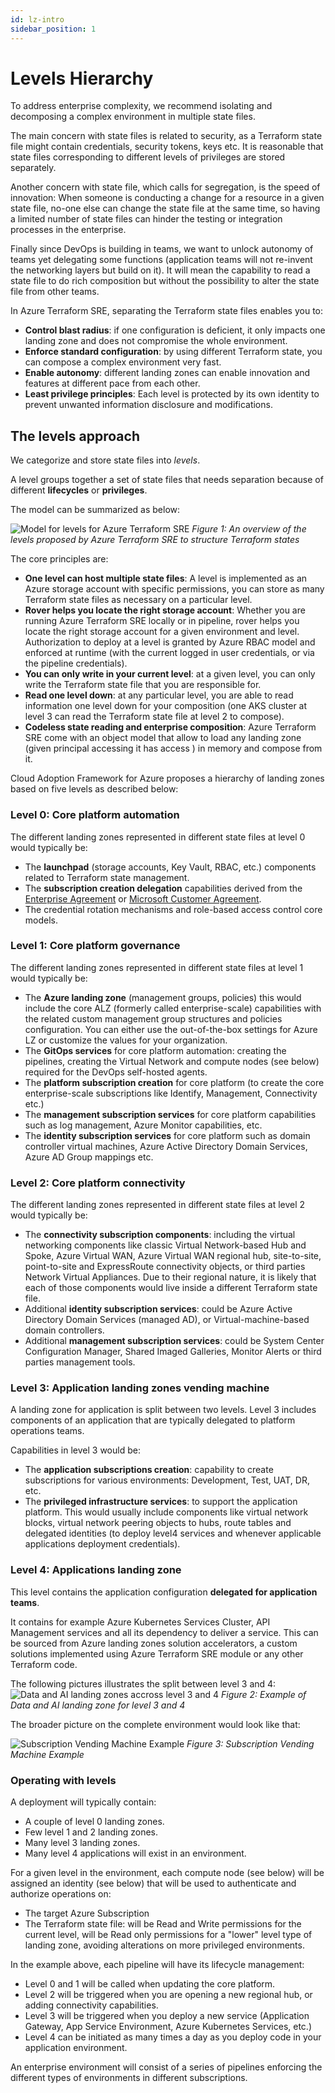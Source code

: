 ```yaml
---
id: lz-intro
sidebar_position: 1
---
```


# Levels Hierarchy

To address enterprise complexity, we recommend isolating and decomposing a complex environment in multiple state files.

The main concern with state files is related to security, as a Terraform state file might contain credentials, security tokens, keys etc. It is reasonable that state files corresponding to different levels of privileges are stored separately.

Another concern with state file, which calls for segregation, is the speed of innovation: When someone is conducting a change for a resource in a given state file, no-one else can change the state file at the same time, so having a limited number of state files can hinder the testing or integration processes in the enterprise.

Finally since DevOps is building in teams, we want to unlock autonomy of teams yet delegating some functions (application teams will not re-invent the networking layers but build on it). It will mean the capability to read a state file to do rich composition but without the possibility to alter the state file from other teams.

In Azure Terraform SRE, separating the Terraform state files enables you to:

- **Control blast radius**: if one configuration is deficient, it only impacts one landing zone and does not compromise the whole environment.
- **Enforce standard configuration**: by using different Terraform state, you can compose a complex environment very fast.
- **Enable autonomy**: different landing zones can enable innovation and features at different pace from each other.
- **Least privilege principles**: Each level is protected by its own identity to prevent unwanted information disclosure and modifications.

## The levels approach

We categorize and store state files into *levels*.

A level groups together a set of state files that needs separation because of different **lifecycles** or **privileges**.

The model can be summarized as below:

![Model for levels for Azure Terraform SRE](./pictures/terraform-model-levels.png)
*Figure 1: An overview of the levels proposed by Azure Terraform SRE to structure Terraform states*

The core principles are:

- **One level can host multiple state files**: A level is implemented as an Azure storage account with specific permissions, you can store as many Terraform state files as necessary on a particular level.
- **Rover helps you locate the right storage account**: Whether you are running Azure Terraform SRE locally or in pipeline, rover helps you locate the right storage account for a given environment and level. Authorization to deploy at a level is granted by Azure RBAC model and enforced at runtime (with the current logged in user credentials, or via the pipeline credentials).
- **You can only write in your current level**: at a given level, you can only write the Terraform state file that you are responsible for.
- **Read one level down**: at any particular level, you are able to read information one level down for your composition (one AKS cluster at level 3 can read the Terraform state file at level 2 to compose).
- **Codeless state reading and enterprise composition**: Azure Terraform SRE come with an object model that allow to load any landing zone (given principal accessing it has access ) in memory and compose from it.

Cloud Adoption Framework for Azure proposes a hierarchy of landing zones based on five levels as described below:

### Level 0: Core platform automation

The different landing zones represented in different state files at level 0 would typically be:

- The **launchpad** (storage accounts, Key Vault, RBAC, etc.) components related to Terraform state management.
- The **subscription creation delegation** capabilities derived from the [Enterprise Agreement](https://docs.microsoft.com/azure/cost-management-billing/manage/ea-portal-get-started) or [Microsoft Customer Agreement](https://docs.microsoft.com/azure/cost-management-billing/understand/mca-overview).
- The credential rotation mechanisms and role-based access control core models.

### Level 1: Core platform governance

The different landing zones represented in different state files at level 1 would typically be:

- The **Azure landing zone** (management groups, policies) this would include the core ALZ (formerly called enterprise-scale) capabilities with the related custom management group structures and policies configuration. You can either use the out-of-the-box settings for Azure LZ or customize the values for your organization.
- The **GitOps services** for core platform automation: creating the pipelines, creating the Virtual Network and compute nodes (see below) required for the DevOps self-hosted agents.
- The **platform subscription creation** for core platform (to create the core enterprise-scale subscriptions like Identify, Management, Connectivity etc.)
- The **management subscription services** for core platform capabilities such as log management, Azure Monitor capabilities, etc.
- The **identity subscription services** for core platform such as domain controller virtual machines, Azure Active Directory Domain Services, Azure AD Group mappings etc.

### Level 2: Core platform connectivity

The different landing zones represented in different state files at level 2 would typically be:

- The **connectivity subscription components**: including the virtual networking components like classic Virtual Network-based Hub and Spoke, Azure Virtual WAN, Azure Virtual WAN regional hub, site-to-site, point-to-site and ExpressRoute connectivity objects, or third parties Network Virtual Appliances. Due to their regional nature, it is likely that each of those components would live inside a different Terraform state file.
- Additional **identity subscription services**: could be Azure Active Directory Domain Services (managed AD), or Virtual-machine-based domain controllers.
- Additional **management subscription services**: could be System Center Configuration Manager, Shared Imaged Galleries, Monitor Alerts or third parties management tools.

### Level 3: Application landing zones vending machine

A landing zone for application is split between two levels. Level 3 includes components of an application that are typically delegated to platform operations teams.

Capabilities in level 3 would be:

- The **application subscriptions creation**: capability to create subscriptions for various environments: Development, Test, UAT, DR, etc.
- The **privileged infrastructure services**: to support the application platform. This would usually include components like virtual network blocks, virtual network peering objects to hubs, route tables and delegated identities (to deploy level4 services and whenever applicable applications deployment credentials).

### Level 4: Applications landing zone

This level contains the application configuration **delegated for application teams**.

It contains for example Azure Kubernetes Services Cluster, API Management services and all its dependency to deliver a service. This can be sourced from Azure landing zones solution accelerators, a custom solutions implemented using Azure Terraform SRE module or any other Terraform code.

The following pictures illustrates the split between level 3 and 4:
![Data and AI landing zones accross level 3 and 4](./pictures/terraform-model-levels3-4.png)
*Figure 2: Example of Data and AI landing zone for level 3 and 4*

The broader picture on the complete environment would look like that:

![Subscription Vending Machine Example](./pictures/terraform-model-levels-svm.png)
*Figure 3: Subscription Vending Machine Example*

### Operating with levels

A deployment will typically contain:

- A couple of level 0 landing zones.
- Few level 1 and 2 landing zones.
- Many level 3 landing zones.
- Many level 4 applications will exist in an environment.

For a given level in the environment, each compute node (see below) will be assigned an identity (see below) that will be used to authenticate and authorize operations on:

- The target Azure Subscription
- The Terraform state file: will be Read and Write permissions for the current level, will be Read only permissions for a "lower" level type of landing zone, avoiding alterations on more privileged environments.

In the example above, each pipeline will have its lifecycle management:

- Level 0 and 1 will be called when updating the core platform.
- Level 2 will be triggered when you are opening a new regional hub, or adding connectivity capabilities.
- Level 3 will be triggered when you deploy a new service (Application Gateway, App Service Environment, Azure Kubernetes Services, etc.)
- Level 4 can be initiated as many times a day as you deploy code in your application environment.

An enterprise environment will consist of a series of pipelines enforcing the different types of environments in different subscriptions.
